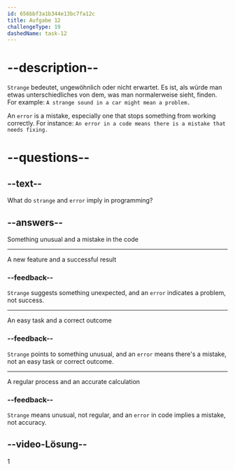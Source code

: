 ```yaml
---
id: 656bbf3a1b344e13bc7fa12c
title: Aufgabe 12
challengeType: 19
dashedName: task-12
---
```


# --description--

`Strange` bedeutet, ungewöhnlich oder nicht erwartet. Es ist, als würde man etwas unterschiedliches von dem, was man normalerweise sieht, finden. For example: `A strange sound in a car might mean a problem.`

An `error` is a mistake, especially one that stops something from working correctly. For instance: `An error in a code means there is a mistake that needs fixing.`

# --questions--

## --text--

What do `strange` and `error` imply in programming?

## --answers--

Something unusual and a mistake in the code

---

A new feature and a successful result

### --feedback--

`Strange` suggests something unexpected, and an `error` indicates a problem, not success.

---

An easy task and a correct outcome

### --feedback--

`Strange` points to something unusual, and an `error` means there's a mistake, not an easy task or correct outcome.

---

A regular process and an accurate calculation

### --feedback--

`Strange` means unusual, not regular, and an `error` in code implies a mistake, not accuracy.

## --video-Lösung--

1
